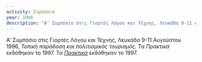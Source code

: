 ```yaml
---
activity: Συμπόσια
year: 1996
description: "Α' Συμπόσιο στις Γιορτές Λόγου και Τέχνης, Λευκάδα 9-11 Αυγούστου 1996, *Τοπική παράδοση και πολιτισμικός τουρισμός.* Τα *Πρακτικά* εκδόθηκαν το 1997. Τα [*Πρακτικά*](/publications/praktika_symposiwn/praktika_symposiou_01.html) εκδόθηκαν το 1997."
---
```


Α' Συμπόσιο στις Γιορτές Λόγου και Τέχνης, Λευκάδα 9-11 Αυγούστου 1996, *Τοπική παράδοση και πολιτισμικός τουρισμός.* Τα *Πρακτικά* εκδόθηκαν το 1997. Τα [*Πρακτικά*](/publications/praktika_symposiwn/praktika_symposiou_01.html) εκδόθηκαν το 1997.
